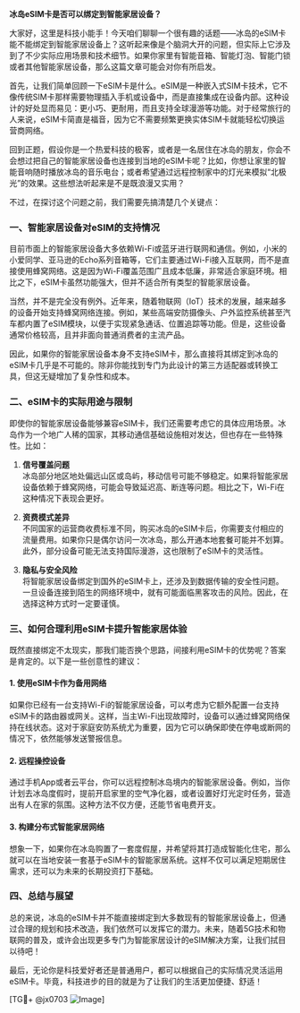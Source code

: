 **冰岛eSIM卡是否可以绑定到智能家居设备？**

大家好，这里是科技小能手！今天咱们聊聊一个很有趣的话题——冰岛的eSIM卡能不能绑定到智能家居设备上？这听起来像是个脑洞大开的问题，但实际上它涉及到了不少实际应用场景和技术细节。如果你家里有智能音箱、智能灯泡、智能门锁或者其他智能家居设备，那么这篇文章可能会对你有所启发。

首先，让我们简单回顾一下eSIM卡是什么。eSIM是一种嵌入式SIM卡技术，它不像传统SIM卡那样需要物理插入手机或设备中，而是直接集成在设备内部。这种设计的好处显而易见：更小巧、更耐用，而且支持全球漫游等功能。对于经常旅行的人来说，eSIM卡简直是福音，因为它不需要频繁更换实体SIM卡就能轻松切换运营商网络。

回到正题，假设你是一个热爱科技的极客，或者是一名居住在冰岛的朋友，你会不会想过把自己的智能家居设备也连接到当地的eSIM卡呢？比如，你想让家里的智能音响随时播放冰岛的音乐电台；或者希望通过远程控制家中的灯光来模拟“北极光”的效果。这些想法听起来是不是既浪漫又实用？

不过，在探讨这个问题之前，我们需要先搞清楚几个关键点：

### 一、智能家居设备对eSIM的支持情况

目前市面上的智能家居设备大多依赖Wi-Fi或蓝牙进行联网和通信。例如，小米的小爱同学、亚马逊的Echo系列音箱等，它们主要通过Wi-Fi接入互联网，而不是直接使用蜂窝网络。这是因为Wi-Fi覆盖范围广且成本低廉，非常适合家庭环境。相比之下，eSIM卡虽然功能强大，但并不适合所有类型的智能家居设备。

当然，并不是完全没有例外。近年来，随着物联网（IoT）技术的发展，越来越多的设备开始支持蜂窝网络连接。例如，某些高端安防摄像头、户外监控系统甚至汽车都内置了eSIM模块，以便于实现紧急通话、位置追踪等功能。但是，这些设备通常价格较高，且并非面向普通消费者的主流产品。

因此，如果你的智能家居设备本身不支持eSIM卡，那么直接将其绑定到冰岛的eSIM卡几乎是不可能的。除非你能找到专门为此设计的第三方适配器或转换工具，但这无疑增加了复杂性和成本。

### 二、eSIM卡的实际用途与限制

即使你的智能家居设备能够兼容eSIM卡，我们还需要考虑它的具体应用场景。冰岛作为一个地广人稀的国家，其移动通信基础设施相对发达，但也存在一些特殊性。比如：

1. **信号覆盖问题**  
   冰岛部分地区地处偏远山区或岛屿，移动信号可能不够稳定。如果将智能家居设备依赖于蜂窝网络，可能会导致延迟高、断连等问题。相比之下，Wi-Fi在这种情况下表现会更好。

2. **资费模式差异**  
   不同国家的运营商收费标准不同，购买冰岛的eSIM卡后，你需要支付相应的流量费用。如果你只是偶尔访问一次冰岛，那么开通本地套餐可能并不划算。此外，部分设备可能无法支持国际漫游，这也限制了eSIM卡的灵活性。

3. **隐私与安全风险**  
   将智能家居设备绑定到国外的eSIM卡上，还涉及到数据传输的安全性问题。一旦设备连接到陌生的网络环境中，就有可能面临黑客攻击的风险。因此，在选择这种方式时一定要谨慎。

### 三、如何合理利用eSIM卡提升智能家居体验

既然直接绑定不太现实，那我们能否换个思路，间接利用eSIM卡的优势呢？答案是肯定的。以下是一些创意性的建议：

#### 1. 使用eSIM卡作为备用网络
如果你已经有一台支持Wi-Fi的智能家居设备，可以考虑为它额外配置一台支持eSIM卡的路由器或网关。这样，当主Wi-Fi出现故障时，设备可以通过蜂窝网络保持在线状态。这对于家庭安防系统尤为重要，因为它可以确保即使在停电或断网的情况下，依然能够发送警报信息。

#### 2. 远程操控设备
通过手机App或者云平台，你可以远程控制冰岛境内的智能家居设备。例如，当你计划去冰岛度假时，提前开启家里的空气净化器，或者设置好灯光定时任务，营造出有人在家的氛围。这种方法不仅方便，还能节省电费开支。

#### 3. 构建分布式智能家居网络
想象一下，如果你在冰岛购置了一套度假屋，并希望将其打造成智能化住宅，那么就可以在当地安装一套基于eSIM卡的智能家居系统。这样不仅可以满足短期居住需求，还可以为未来的长期投资打下基础。

### 四、总结与展望

总的来说，冰岛的eSIM卡并不能直接绑定到大多数现有的智能家居设备上，但通过合理的规划和技术改造，我们依然可以发挥它的潜力。未来，随着5G技术和物联网的普及，或许会出现更多专门为智能家居设计的eSIM解决方案，让我们拭目以待吧！

最后，无论你是科技爱好者还是普通用户，都可以根据自己的实际情况灵活运用eSIM卡。毕竟，科技进步的目的就是为了让我们的生活更加便捷、舒适！

[TG💪+ @jx0703 ![Image](https://github.com/user-attachments/assets/dbca1d08-cadb-493c-b0ec-ad6f7a83f270)]